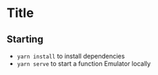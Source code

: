 # Title

## Starting
- `yarn install` to install dependencies
- `yarn serve` to start a function Emulator locally